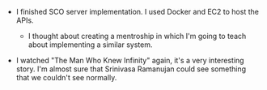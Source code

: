 - I finished SCO server implementation. I used Docker and EC2 to host the APIs.

  - I thought about creating a mentroship in which I'm going to teach about implementing a similar system.

- I watched "The Man Who Knew Infinity" again, it's a very interesting story. I'm almost sure that Srinivasa Ramanujan could see something that we couldn't see normally.
